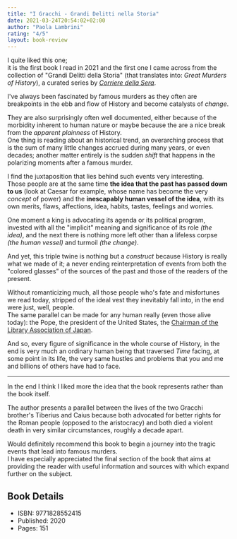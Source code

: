 ```yaml
---
title: "I Gracchi - Grandi Delitti nella Storia"
date: 2021-03-24T20:54:02+02:00
author: "Paola Lambrini"
rating: "4/5"
layout: book-review
---
```


I quite liked this one;<br>
it is the first book I read in 2021 and the first one I came across from the
collection of "Grandi Delitti della Storia" (that translates into: _Great
Murders of History_), a curated series by _[Corriere della
Sera](https://en.wikipedia.org/wiki/Corriere_della_Sera)_.

I've always been fascinated by famous murders as they often are breakpoints in
the ebb and flow of History and become catalysts of _change_.

They are also surprisingly often well documented, either because of the
morbidity inherent to human nature or maybe because the are a nice break from
the _apparent plainness_ of History.<br>
One thing is reading about an historical trend, an overarching process that is
the sum of many little changes accrued during many years, or even decades;
another matter entirely is the sudden _shift_ that happens in the polarizing
moments after a famous murder.

I find the juxtaposition that lies behind such events very interesting.<br>
Those people are at the same time **the idea that the past has passed down to
us** (look at Caesar for example, whose name has become the very _concept_ of
power) and the **inescapably human vessel of the idea**, with its own merits,
flaws, affections, idea, habits, tastes, feelings and worries.

One moment a king is advocating its agenda or its political program, invested
with all the "implicit" meaning and significance of its role _(the idea)_, and
the next there is nothing more left other than a lifeless corpse _(the human
vessel)_ and turmoil _(the change)_.

And yet, this triple twine is nothing but a _construct_ because History is
really what we made of it; a never ending reinterpretation of events from both
the "colored glasses" of the sources of the past and those of the readers of
the present.

Without romanticizing much, all those people who's fate and misfortunes we read
today, stripped of the ideal vest they inevitably fall into, in the end were
just, well, people.<br>
The same parallel can be made for any human really (even those alive today):
the Pope, the president of the United States, the [Chairman of the Library
Association of Japan](http://www.jla.or.jp/portals/0/html/jla-e.html#jla).

And so, every figure of significance in the whole course of History, in the end
is very much an ordinary human being that traversed _Time_ facing, at some
point in its life, the very same hustles and problems that you and me and
billions of others have had to face.

---

In the end I think I liked more the idea that the book represents rather than
the book itself.

The author presents a parallel between the lives of the two Gracchi brother's
Tiberius and Caius because both advocated for better rights for the Roman
people (opposed to the aristocracy) and both died a violent death in very
similar circumstances, roughly a decade apart.

Would definitely recommend this book to begin a journey into the tragic events
that lead into famous murders.<br>
I have especially appreciated the final section of the book that aims at
providing the reader with useful information and sources with which expand
further on the subject.

## Book Details

- ISBN: 9771828552415
- Published: 2020
- Pages: 151
